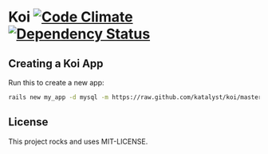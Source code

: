 # Koi [![Code Climate](https://codeclimate.com/github/rahult/koi.png)](https://codeclimate.com/github/rahult/koi) [![Dependency Status](https://gemnasium.com/rahult/koi.png)](https://gemnasium.com/rahult/koi)

## Creating a Koi App

Run this to create a new app:

```bash
rails new my_app -d mysql -m https://raw.github.com/katalyst/koi/master/lib/templates/application/app.rb
```

## License

This project rocks and uses MIT-LICENSE.
